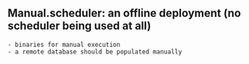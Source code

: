 Manual.scheduler: an offline deployment (no scheduler being used at all)
---------------------------------------------------

    - binaries for manual execution
    - a remote database should be populated manually


